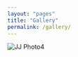 ```yaml
---
layout: "pages"
title: "Gallery"
permalink: /gallery/
---
```


<img src="https://jjmusic-online.github.io/assets/images/photo4.jpg" alt="JJ Photo4"
	title="Photo of JJ" style="min-width: 150px" />



